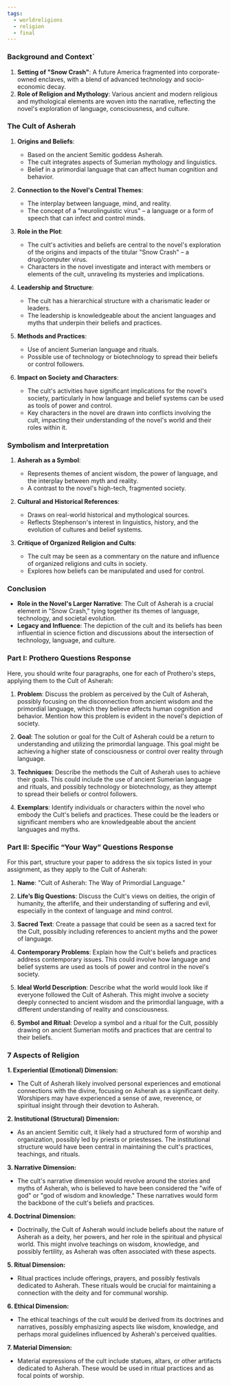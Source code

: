 ```yaml
---
tags:
  - worldreligions
  - religion
  - final
---
```


### Background and Context`

1. **Setting of "Snow Crash"**: A future America fragmented into corporate-owned enclaves, with a blend of advanced technology and socio-economic decay.
2. **Role of Religion and Mythology**: Various ancient and modern religious and mythological elements are woven into the narrative, reflecting the novel's exploration of language, consciousness, and culture.

### The Cult of Asherah
1. **Origins and Beliefs**:
   - Based on the ancient Semitic goddess Asherah.
   - The cult integrates aspects of Sumerian mythology and linguistics.
   - Belief in a primordial language that can affect human cognition and behavior.

2. **Connection to the Novel's Central Themes**:
   - The interplay between language, mind, and reality.
   - The concept of a "neurolinguistic virus" – a language or a form of speech that can infect and control minds.

3. **Role in the Plot**:
   - The cult's activities and beliefs are central to the novel's exploration of the origins and impacts of the titular "Snow Crash" – a drug/computer virus.
   - Characters in the novel investigate and interact with members or elements of the cult, unraveling its mysteries and implications.

4. **Leadership and Structure**:
   - The cult has a hierarchical structure with a charismatic leader or leaders.
   - The leadership is knowledgeable about the ancient languages and myths that underpin their beliefs and practices.

5. **Methods and Practices**:
   - Use of ancient Sumerian language and rituals.
   - Possible use of technology or biotechnology to spread their beliefs or control followers.

6. **Impact on Society and Characters**:
   - The cult's activities have significant implications for the novel's society, particularly in how language and belief systems can be used as tools of power and control.
   - Key characters in the novel are drawn into conflicts involving the cult, impacting their understanding of the novel's world and their roles within it.

### Symbolism and Interpretation
1. **Asherah as a Symbol**:
   - Represents themes of ancient wisdom, the power of language, and the interplay between myth and reality.
   - A contrast to the novel's high-tech, fragmented society.

2. **Cultural and Historical References**:
   - Draws on real-world historical and mythological sources.
   - Reflects Stephenson's interest in linguistics, history, and the evolution of cultures and belief systems.

3. **Critique of Organized Religion and Cults**:
   - The cult may be seen as a commentary on the nature and influence of organized religions and cults in society.
   - Explores how beliefs can be manipulated and used for control.

### Conclusion
- **Role in the Novel's Larger Narrative**: The Cult of Asherah is a crucial element in "Snow Crash," tying together its themes of language, technology, and societal evolution.
- **Legacy and Influence**: The depiction of the cult and its beliefs has been influential in science fiction and discussions about the intersection of technology, language, and culture.


### Part I: Prothero Questions Response

Here, you should write four paragraphs, one for each of Prothero's steps, applying them to the Cult of Asherah:

1. **Problem**: Discuss the problem as perceived by the Cult of Asherah, possibly focusing on the disconnection from ancient wisdom and the primordial language, which they believe affects human cognition and behavior. Mention how this problem is evident in the novel's depiction of society.
    
2. **Goal**: The solution or goal for the Cult of Asherah could be a return to understanding and utilizing the primordial language. This goal might be achieving a higher state of consciousness or control over reality through language.
    
3. **Techniques**: Describe the methods the Cult of Asherah uses to achieve their goals. This could include the use of ancient Sumerian language and rituals, and possibly technology or biotechnology, as they attempt to spread their beliefs or control followers.
    
4. **Exemplars**: Identify individuals or characters within the novel who embody the Cult's beliefs and practices. These could be the leaders or significant members who are knowledgeable about the ancient languages and myths.
    

### Part II: Specific “Your Way” Questions Response

For this part, structure your paper to address the six topics listed in your assignment, as they apply to the Cult of Asherah:

1. **Name**: "Cult of Asherah: The Way of Primordial Language."
    
2. **Life’s Big Questions**: Discuss the Cult's views on deities, the origin of humanity, the afterlife, and their understanding of suffering and evil, especially in the context of language and mind control.
    
3. **Sacred Text**: Create a passage that could be seen as a sacred text for the Cult, possibly including references to ancient myths and the power of language.
    
4. **Contemporary Problems**: Explain how the Cult's beliefs and practices address contemporary issues. This could involve how language and belief systems are used as tools of power and control in the novel's society.
    
5. **Ideal World Description**: Describe what the world would look like if everyone followed the Cult of Asherah. This might involve a society deeply connected to ancient wisdom and the primordial language, with a different understanding of reality and consciousness.
    
6. **Symbol and Ritual**: Develop a symbol and a ritual for the Cult, possibly drawing on ancient Sumerian motifs and practices that are central to their beliefs.
### 7 Aspects of Religion

**1. Experiential (Emotional) Dimension:**

- The Cult of Asherah likely involved personal experiences and emotional connections with the divine, focusing on Asherah as a significant deity. Worshipers may have experienced a sense of awe, reverence, or spiritual insight through their devotion to Asherah.

**2. Institutional (Structural) Dimension:**

- As an ancient Semitic cult, it likely had a structured form of worship and organization, possibly led by priests or priestesses. The institutional structure would have been central in maintaining the cult's practices, teachings, and rituals.

**3. Narrative Dimension:**

- The cult's narrative dimension would revolve around the stories and myths of Asherah, who is believed to have been considered the "wife of god" or "god of wisdom and knowledge." These narratives would form the backbone of the cult's beliefs and practices.

**4. Doctrinal Dimension:**

- Doctrinally, the Cult of Asherah would include beliefs about the nature of Asherah as a deity, her powers, and her role in the spiritual and physical world. This might involve teachings on wisdom, knowledge, and possibly fertility, as Asherah was often associated with these aspects.

**5. Ritual Dimension:**

- Ritual practices include offerings, prayers, and possibly festivals dedicated to Asherah. These rituals would be crucial for maintaining a connection with the deity and for communal worship.

**6. Ethical Dimension:**

- The ethical teachings of the cult would be derived from its doctrines and narratives, possibly emphasizing aspects like wisdom, knowledge, and perhaps moral guidelines influenced by Asherah's perceived qualities.

**7. Material Dimension:**

- Material expressions of the cult include statues, altars, or other artifacts dedicated to Asherah. These would be used in ritual practices and as focal points of worship.